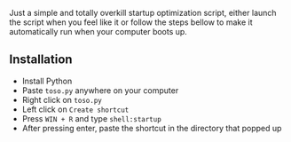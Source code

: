 Just a simple and totally overkill startup optimization script, either launch the script when you feel like it or follow the steps bellow to make it automatically run when your computer boots up.

## Installation
* Install Python
* Paste `toso.py` anywhere on your computer
* Right click on `toso.py`
* Left click on `Create shortcut`
* Press `WIN + R` and type `shell:startup`
* After pressing enter, paste the shortcut in the directory that popped up
